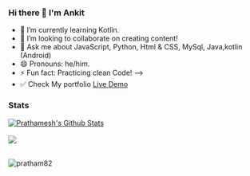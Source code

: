 ### Hi there 👋 I'm Ankit


- 🌱 I’m currently learning  Kotlin.
- 👯 I’m looking to collaborate on creating content!
- 💬 Ask me about JavaScript, Python, Html & CSS, MySql, Java,kotlin (Android)
- 😄 Pronouns: he/him.
- ⚡ Fun fact: Practicing clean Code!
-->
- :white_check_mark: Check My portfolio 
[Live Demo](https://clever-davinci-1facc8.netlify.app)



### Stats

<a href="#stats">
<img align="center" alt="Prathamesh's Github Stats" src="https://gh-readme-stats.krish-the-dev.vercel.app/api?username=Ankit-Developer143&show_icons=true&count_private=true" />
</a>

</br>
</br>
<a href="#stats">
<img align="center" src = "https://gh-readme-stats.krish-the-dev.vercel.app/api/top-langs/?username=Ankit-Developer143&hide=css&layout=compact" />
</a>

</br>
</br>


<p><img align="center" src="https://github-readme-streak-stats.herokuapp.com/?user=Ankit-Developer143&" alt="pratham82" /></p>
</br>
</br>

